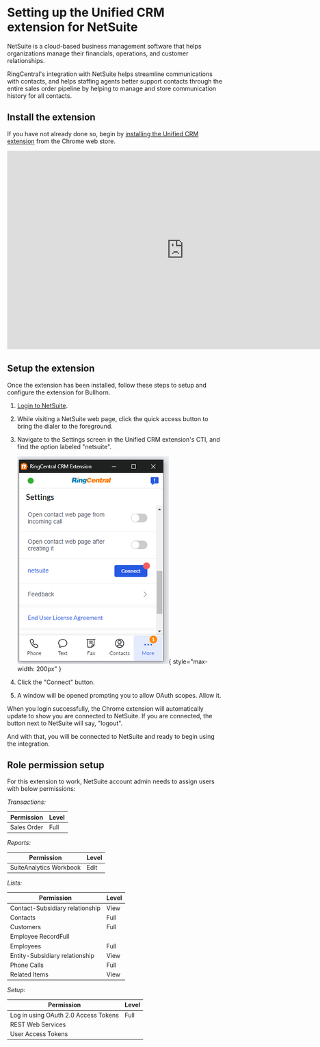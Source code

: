 # Setting up the Unified CRM extension for NetSuite

NetSuite is a cloud-based business management software that helps organizations manage their financials, operations, and customer relationships.

RingCentral's integration with NetSuite helps streamline communications with contacts, and helps staffing agents better support contacts through the entire sales order pipeline by helping to manage and store communication history for all contacts. 

## Install the extension

If you have not already done so, begin by [installing the Unified CRM extension](./getting-started.md) from the Chrome web store. 

<iframe width="825" height="464" src="https://www.youtube.com/embed/yo4Q1Vj-sH4" title="Unified CRM extension for NetSuite - quick start" frameborder="0" allow="accelerometer; autoplay; clipboard-write; encrypted-media; gyroscope; picture-in-picture; web-share" allowfullscreen></iframe>

## Setup the extension

Once the extension has been installed, follow these steps to setup and configure the extension for Bullhorn. 

1. [Login to NetSuite](https://system.netsuite.com/pages/customerlogin.jsp).

2. While visiting a NetSuite web page, click the quick access button to bring the dialer to the foreground. 

3. Navigate to the Settings screen in the Unified CRM extension's CTI, and find the option labeled "netsuite".

    ![Connect to NetSuite](img/netsuite-connect.png){ style="max-width: 200px" }

4. Click the "Connect" button. 

5. A window will be opened prompting you to allow OAuth scopes. Allow it.

When you login successfully, the Chrome extension will automatically update to show you are connected to NetSuite. If you are connected, the button next to NetSuite will say, "logout".

And with that, you will be connected to NetSuite and ready to begin using the integration. 

## Role permission setup

For this extension to work, NetSuite account admin needs to assign users with below permissions:

*Transactions:*

|Permission|Level|
|-|-|
|Sales Order|Full|

*Reports:*

|Permission|Level|
|-|-|
|SuiteAnalytics Workbook|Edit|

*Lists:*

|Permission|Level|
|-|-|
|Contact-Subsidiary relationship|View|
|Contacts|Full|
|Customers|Full|
|Employee RecordFull|
|Employees|Full|
|Entity-Subsidiary relationship|View|
|Phone Calls|Full|
|Related Items|View|

*Setup:*

|Permission|Level|
|-|-|
|Log in using OAuth 2.0 Access Tokens|Full|
|REST Web Services||Full|
|User Access Tokens||Full